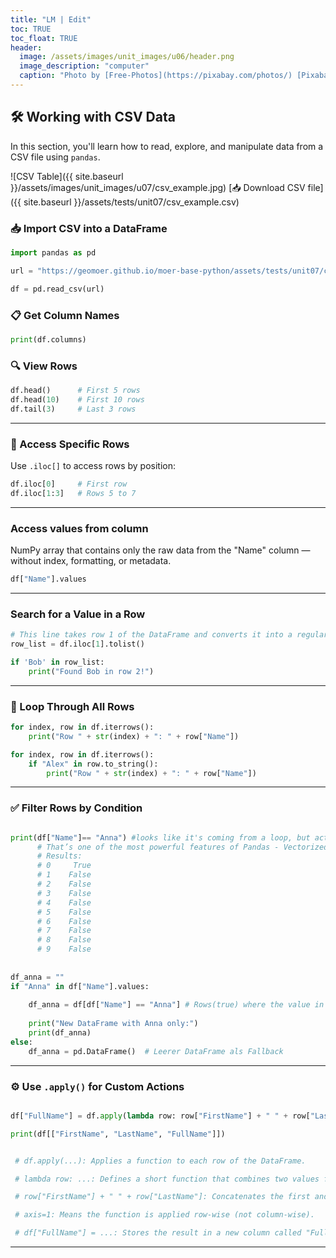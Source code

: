 ```yaml
---
title: "LM | Edit"
toc: TRUE
toc_float: TRUE
header:
  image: /assets/images/unit_images/u06/header.png
  image_description: "computer"
  caption: "Photo by [Free-Photos](https://pixabay.com/photos/) [Pixabay](https://pixabay.com/de/)"
---
```


## 🛠️ Working with CSV Data

In this section, you'll learn how to read, explore, and manipulate data from a CSV file using `pandas`.

![CSV Table]({{ site.baseurl }}/assets/images/unit_images/u07/csv_example.jpg)
[📥 Download CSV file]({{ site.baseurl }}/assets/tests/unit07/csv_example.csv)

### 📥 Import CSV into a DataFrame

```python
import pandas as pd

url = "https://geomoer.github.io/moer-base-python/assets/tests/unit07/csv_example.csv"

df = pd.read_csv(url)

```
### 📋 Get Column Names

```python
print(df.columns)
```

### 🔍 View Rows
```python
df.head()      # First 5 rows
df.head(10)    # First 10 rows
df.tail(3)     # Last 3 rows
```
---

### 🔢 Access Specific Rows

Use `.iloc[]` to access rows by position:

```python
df.iloc[0]     # First row
df.iloc[1:3]   # Rows 5 to 7
```
---

###  Access values from column

NumPy array that contains only the raw data from the "Name" column — without index, formatting, or metadata.
```python
df["Name"].values
```
---

### Search for a Value in a Row 

```python
# This line takes row 1 of the DataFrame and converts it into a regular Python list.
row_list = df.iloc[1].tolist()

if 'Bob' in row_list:
    print("Found Bob in row 2!")
```
---

### 🔁 Loop Through All Rows

```python
for index, row in df.iterrows():
    print("Row " + str(index) + ": " + row["Name"]) 
```

```python
for index, row in df.iterrows():
    if "Alex" in row.to_string():
        print("Row " + str(index) + ": " + row["Name"])
```

---

### ✅ Filter Rows by Condition

```python

print(df["Name"]== "Anna") #looks like it's coming from a loop, but actually no loop is written. 
      # That’s one of the most powerful features of Pandas - Vectorized operations.
      # Results:
      # 0     True
      # 1    False
      # 2    False
      # 3    False
      # 4    False
      # 5    False
      # 6    False
      # 7    False
      # 8    False
      # 9    False
      
      
df_anna = ""
if "Anna" in df["Name"].values:
    
    df_anna = df[df["Name"] == "Anna"] # Rows(true) where the value in column 'Name' is 'Anna'
    
    print("New DataFrame with Anna only:")
    print(df_anna)
else:
    df_anna = pd.DataFrame()  # Leerer DataFrame als Fallback
```


---

### ⚙️ Use `.apply()` for Custom Actions

```python

df["FullName"] = df.apply(lambda row: row["FirstName"] + " " + row["LastName"], axis=1)

print(df[["FirstName", "LastName", "FullName"]])


 # df.apply(...): Applies a function to each row of the DataFrame.

 # lambda row: ...: Defines a short function that combines two values from the row.

 # row["FirstName"] + " " + row["LastName"]: Concatenates the first and last name with a space in between.

 # axis=1: Means the function is applied row-wise (not column-wise).

 # df["FullName"] = ...: Stores the result in a new column called "FullName"
```
---



